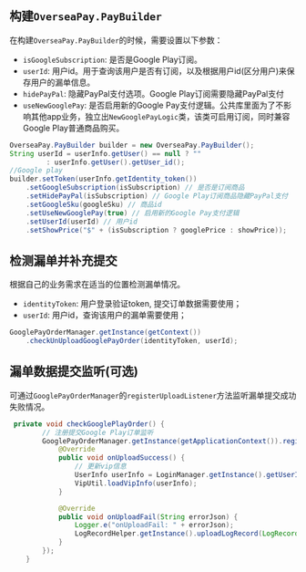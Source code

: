 ## 构建`OverseaPay.PayBuilder`
在构建`OverseaPay.PayBuilder`的时候，需要设置以下参数：

- `isGoogleSubscription`: 是否是Google Play订阅。  
- `userId`: 用户id。用于查询该用户是否有订阅，以及根据用户id(区分用户)来保存用户的漏单信息。  
- `hidePayPal`: 隐藏PayPal支付选项。Google Play订阅需要隐藏PayPal支付  
- `useNewGooglePay`: 是否启用新的Google Pay支付逻辑。公共库里面为了不影响其他app业务，独立出`NewGooglePayLogic`类，该类可启用订阅，同时兼容Google Play普通商品购买。

```java
OverseaPay.PayBuilder builder = new OverseaPay.PayBuilder();
String userId = userInfo.getUser() == null ? ""
         : userInfo.getUser().getUser_id();
//Google play
builder.setToken(userInfo.getIdentity_token())
    .setGoogleSubscription(isSubscription) // 是否是订阅商品
    .setHidePayPal(isSubscription) // Google Play订阅商品隐藏PayPal支付
    .setGoogleSku(googleSku) // 商品id
    .setUseNewGooglePay(true) // 启用新的Google Pay支付逻辑 
    .setUserId(userId) // 用户id
    .setShowPrice("$" + (isSubscription ? googlePrice : showPrice));
```

## 检测漏单并补充提交
根据自己的业务需求在适当的位置检测漏单情况。

- `identityToken`: 用户登录验证token, 提交订单数据需要使用；  
- `userId`: 用户id，查询该用户的漏单需要使用；
```java
GooglePayOrderManager.getInstance(getContext())
    .checkUnUploadGooglePayOrder(identityToken, userId);
```

## 漏单数据提交监听(可选)
可通过`GooglePayOrderManager`的`registerUploadListener`方法监听漏单提交成功失败情况。
```java
 private void checkGooglePlayOrder() {
        // 注册提交Google Play订单监听
        GooglePayOrderManager.getInstance(getApplicationContext()).registerUploadListener(new GooglePayOrderManager.GooglePayUploadListener() {
            @Override
            public void onUploadSuccess() {
                // 更新vip信息
                UserInfo userInfo = LoginManager.getInstance().getUserInfo();
                VipUtil.loadVipInfo(userInfo);
            }

            @Override
            public void onUploadFail(String errorJson) {
                Logger.e("onUploadFail: " + errorJson);
                LogRecordHelper.getInstance().uploadLogRecord(LogRecord.CLICK_GOOGLE_PLAY_ORDER_FAIL, errorJson);
            }
        });
    }
```
